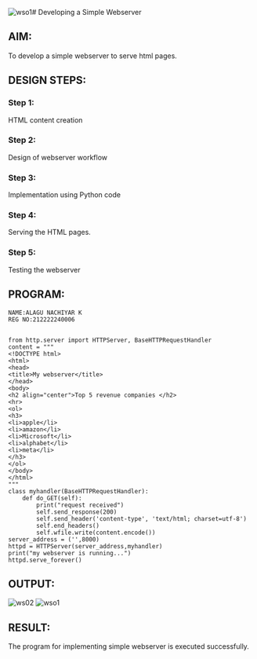 ![wso1](https://github.com/Nachiyarr/simplewebserver/assets/113497340/b48d0453-3641-4356-8105-3caa9457f965)# Developing a Simple Webserver
## AIM:
To develop a simple webserver to serve html pages.

## DESIGN STEPS:
### Step 1: 
HTML content creation
### Step 2:
Design of webserver workflow
### Step 3:
Implementation using Python code
### Step 4:
Serving the HTML pages.
### Step 5:
Testing the webserver

## PROGRAM:
```
NAME:ALAGU NACHIYAR K
REG NO:212222240006


from http.server import HTTPServer, BaseHTTPRequestHandler
content = """
<!DOCTYPE html>
<html>
<head>
<title>My webserver</title>
</head>
<body>
<h2 align="center">Top 5 revenue companies </h2>
<hr>
<ol>
<h3>
<li>apple</li>
<li>amazon</li>
<li>Microsoft</li>
<li>alphabet</li>
<li>meta</li>
</h3>
</ol>
</body>
</html>
"""
class myhandler(BaseHTTPRequestHandler):
    def do_GET(self):
        print("request received")
        self.send_response(200)
        self.send_header('content-type', 'text/html; charset=utf-8')
        self.end_headers()
        self.wfile.write(content.encode())
server_address = ('',8000)
httpd = HTTPServer(server_address,myhandler)
print("my webserver is running...")
httpd.serve_forever()
```

## OUTPUT:

![ws02](https://github.com/Nachiyarr/simplewebserver/assets/113497340/67ce29cc-b4a5-4c6e-a956-443a7fb950bd)
![wso1](https://github.com/Nachiyarr/simplewebserver/assets/113497340/f4331d05-6031-404d-95ca-52fc8312adf3)



## RESULT:
The program for implementing simple webserver is executed successfully.
